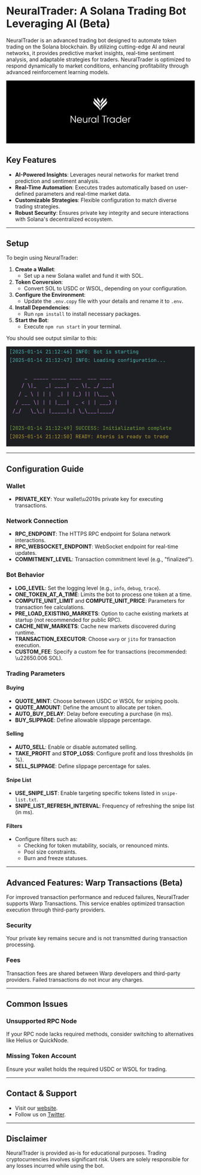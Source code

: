 # NeuralTrader: A Solana Trading Bot Leveraging AI (Beta)

NeuralTrader is an advanced trading bot designed to automate token trading on the Solana blockchain. By utilizing cutting-edge AI and neural networks, it provides predictive market insights, real-time sentiment analysis, and adaptable strategies for traders. NeuralTrader is optimized to respond dynamically to market conditions, enhancing profitability through advanced reinforcement learning models.

![NeuralTrader Banner](banner.png)

## Key Features

- **AI-Powered Insights**: Leverages neural networks for market trend prediction and sentiment analysis.
- **Real-Time Automation**: Executes trades automatically based on user-defined parameters and real-time market data.
- **Customizable Strategies**: Flexible configuration to match diverse trading strategies.
- **Robust Security**: Ensures private key integrity and secure interactions with Solana's decentralized ecosystem.

---

## Setup

To begin using NeuralTrader:

1. **Create a Wallet**:
   - Set up a new Solana wallet and fund it with SOL.
2. **Token Conversion**:
   - Convert SOL to USDC or WSOL, depending on your configuration.
3. **Configure the Environment**:
   - Update the `.env.copy` file with your details and rename it to `.env`.
4. **Install Dependencies**:
   - Run `npm install` to install necessary packages.
5. **Start the Bot**:
   - Execute `npm run start` in your terminal.

You should see output similar to this:

![Example Output](readme/output.png)

---

## Configuration Guide

### Wallet
- **PRIVATE_KEY**: Your wallet\u2019s private key for executing transactions.

### Network Connection
- **RPC_ENDPOINT**: The HTTPS RPC endpoint for Solana network interactions.
- **RPC_WEBSOCKET_ENDPOINT**: WebSocket endpoint for real-time updates.
- **COMMITMENT_LEVEL**: Transaction commitment level (e.g., "finalized").

### Bot Behavior
- **LOG_LEVEL**: Set the logging level (e.g., `info`, `debug`, `trace`).
- **ONE_TOKEN_AT_A_TIME**: Limits the bot to process one token at a time.
- **COMPUTE_UNIT_LIMIT** and **COMPUTE_UNIT_PRICE**: Parameters for transaction fee calculations.
- **PRE_LOAD_EXISTING_MARKETS**: Option to cache existing markets at startup (not recommended for public RPC).
- **CACHE_NEW_MARKETS**: Cache new markets discovered during runtime.
- **TRANSACTION_EXECUTOR**: Choose `warp` or `jito` for transaction execution.
- **CUSTOM_FEE**: Specify a custom fee for transactions (recommended: \u22650.006 SOL).

### Trading Parameters

#### Buying
- **QUOTE_MINT**: Choose between USDC or WSOL for sniping pools.
- **QUOTE_AMOUNT**: Define the amount to allocate per token.
- **AUTO_BUY_DELAY**: Delay before executing a purchase (in ms).
- **BUY_SLIPPAGE**: Define allowable slippage percentage.

#### Selling
- **AUTO_SELL**: Enable or disable automated selling.
- **TAKE_PROFIT** and **STOP_LOSS**: Configure profit and loss thresholds (in %).
- **SELL_SLIPPAGE**: Define slippage percentage for sales.

#### Snipe List
- **USE_SNIPE_LIST**: Enable targeting specific tokens listed in `snipe-list.txt`.
- **SNIPE_LIST_REFRESH_INTERVAL**: Frequency of refreshing the snipe list (in ms).

#### Filters
- Configure filters such as:
  - Checking for token mutability, socials, or renounced mints.
  - Pool size constraints.
  - Burn and freeze statuses.

---

## Advanced Features: Warp Transactions (Beta)

For improved transaction performance and reduced failures, NeuralTrader supports Warp Transactions. This service enables optimized transaction execution through third-party providers.

### Security
Your private key remains secure and is not transmitted during transaction processing.

### Fees
Transaction fees are shared between Warp developers and third-party providers. Failed transactions do not incur any charges.

---

## Common Issues

### Unsupported RPC Node
If your RPC node lacks required methods, consider switching to alternatives like Helius or QuickNode.

### Missing Token Account
Ensure your wallet holds the required USDC or WSOL for trading.

---

## Contact & Support

- Visit our [website](https://neuraltrader.io).
- Follow us on [Twitter](https://x.com/neuraltradersol).

---

## Disclaimer
NeuralTrader is provided as-is for educational purposes. Trading cryptocurrencies involves significant risk. Users are solely responsible for any losses incurred while using the bot.
